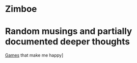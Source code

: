 # Zimboe

# Random musings and partially documented deeper thoughts

[Games](games) that make me happy]
